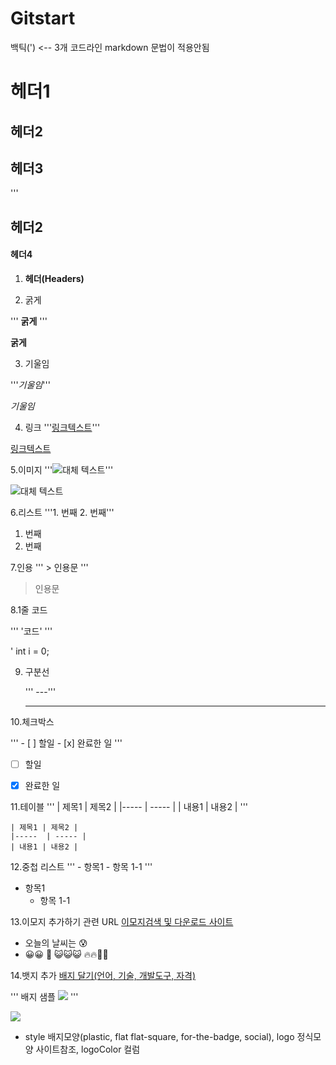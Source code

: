 # Gitstart
백틱(') <-- 3개 코드라인 markdown 문법이 적용안됨
# 헤더1
## 헤더2
## 헤더3
'''
## 헤더2
#### 헤더4
1. **헤더(Headers)**

2. 굵게

''' **굵게** '''

**굵게**

  
3. 기울임


'''*기울임*'''

*기울임*

4.  링크
'''[링크텍스트](URL)'''

[링크텍스트](URL)


5.이미지
'''![대체 텍스트](이미지_url)'''

![대체 텍스트](이미지_url)

6.리스트
'''1. 번째 2. 번째'''

1. 번째
2. 번째


7.인용
''' > 인용문 '''

> 인용문

8.1줄 코드

   ''' '코드' '''
   
   ' int i = 0;

   
9. 구분선

   ''' ---'''
 
   ---

   
10.체크박스

''' - [ ] 할일 - [x] 완료한 일 '''
- [ ] 할일
- [x] 완료한 일


11.테이블
''' | 제목1 | 제목2 |
    |-----  | ----- |
    | 내용1 | 내용2 |
'''

    | 제목1 | 제목2 |
    |-----  | ----- |
    | 내용1 | 내용2 |

12.중첩 리스트
''' - 항목1
      - 항목 1-1
'''

   - 항목1
        - 항목 1-1


13.이모지 추가하기 관련 URL
[이모지검색 및 다운로드 사이트](https://emojipedia.org/)

- 오늘의 날씨는 😰
- 😀😀
🥇
😺😺😺
🔥🔥👏👏

14.뱃지 추가
[배지 달기(언어, 기술, 개발도구, 자격)](https://simpleicons.org/)

''' 배지 샘플 <img src="https://img.shields.io/badge/JAVA-007396?style=flat&logo=Java&logoColor=white" /> '''

<img src="https://img.shields.io/badge/JAVA-007396?style=flat&logo=Java&logoColor=white" />

- style 배지모양(plastic, flat flat-square, for-the-badge, social), logo 정식모양 사이트참조, logoColor 컬럼









    
